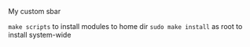 My custom sbar

`make scripts` to install modules to home dir
`sudo make install` as root to install system-wide
